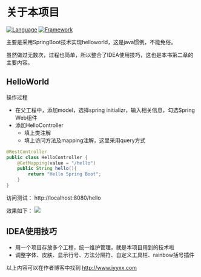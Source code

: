 # 关于本项目
[![Language](https://img.shields.io/badge/Language-Java_8_121-007396?color=orange&logo=java)](https://github.com/4575252/SpringBootBook)
[![Framework](https://img.shields.io/badge/Framework-Spring_Boot_2.7.4-6DB33F?logo=spring)](https://github.com/4575252/SpringBootBook)

主要是采用SpringBoot技术实现helloworld，这是java惯例，不能免俗。

虽然做过无数次，过程也简单，所以整合了IDEA使用技巧，这也是本书第二章的主要内容。

## HelloWorld
操作过程
- 在父工程中，添加model，选择spring initializr，输入相关信息，勾选Spring Web组件
- 添加HelloController
  - 填上类注解
  - 填上访问方法及mapping注解，这里采用query方式

```java
@RestController
public class HelloController {
    @GetMapping(value = "/hello")
    public String hello(){
        return "Hello Spring Boot";
    }
}
```
访问测试： http://localhost:8080/hello

效果如下：
![](http://image.iyyxx.com/i/2022/10/08/63413470db230.png)

## IDEA使用技巧
- 用一个项目存放多个工程，统一维护管理，就是本项目用到的技术啦
- 调整字体、皮肤、显示行号、方法分隔符、自定义工具栏、rainbow括号插件

以上内容可以在作者博客中找到 http://www.iyyxx.com
